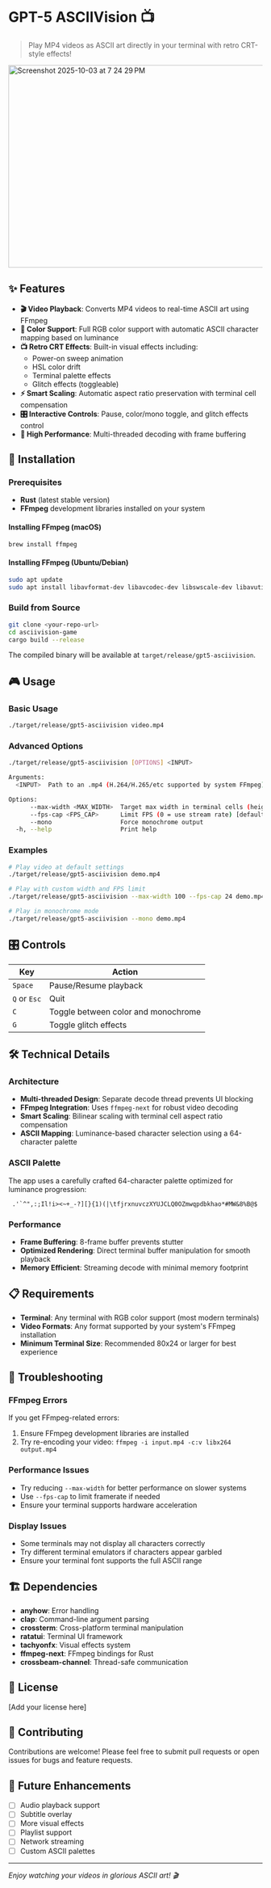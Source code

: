 # GPT-5 ASCIIVision 📺

> Play MP4 videos as ASCII art directly in your terminal with retro CRT-style effects!
<img width="629" height="401" alt="Screenshot 2025-10-03 at 7 24 29 PM" src="https://github.com/user-attachments/assets/81b80b21-5abb-4aae-a453-05578c8f1761" />

## ✨ Features

- **🎬 Video Playback**: Converts MP4 videos to real-time ASCII art using FFmpeg
- **🌈 Color Support**: Full RGB color support with automatic ASCII character mapping based on luminance
- **📺 Retro CRT Effects**: Built-in visual effects including:
  - Power-on sweep animation
  - HSL color drift
  - Terminal palette effects
  - Glitch effects (toggleable)
- **⚡ Smart Scaling**: Automatic aspect ratio preservation with terminal cell compensation
- **🎛️ Interactive Controls**: Pause, color/mono toggle, and glitch effects control
- **🚀 High Performance**: Multi-threaded decoding with frame buffering

## 🚀 Installation

### Prerequisites

- **Rust** (latest stable version)
- **FFmpeg** development libraries installed on your system

#### Installing FFmpeg (macOS)
```bash
brew install ffmpeg
```

#### Installing FFmpeg (Ubuntu/Debian)
```bash
sudo apt update
sudo apt install libavformat-dev libavcodec-dev libswscale-dev libavutil-dev pkg-config
```

### Build from Source

```bash
git clone <your-repo-url>
cd asciivision-game
cargo build --release
```

The compiled binary will be available at `target/release/gpt5-asciivision`.

## 🎮 Usage

### Basic Usage
```bash
./target/release/gpt5-asciivision video.mp4
```

### Advanced Options
```bash
./target/release/gpt5-asciivision [OPTIONS] <INPUT>

Arguments:
  <INPUT>  Path to an .mp4 (H.264/H.265/etc supported by system FFmpeg)

Options:
      --max-width <MAX_WIDTH>  Target max width in terminal cells (height auto) [default: 140]
      --fps-cap <FPS_CAP>      Limit FPS (0 = use stream rate) [default: 0]
      --mono                   Force monochrome output
  -h, --help                   Print help
```

### Examples

```bash
# Play video at default settings
./target/release/gpt5-asciivision demo.mp4

# Play with custom width and FPS limit
./target/release/gpt5-asciivision --max-width 100 --fps-cap 24 demo.mp4

# Play in monochrome mode
./target/release/gpt5-asciivision --mono demo.mp4
```

## 🎛️ Controls

| Key | Action |
|-----|--------|
| `Space` | Pause/Resume playback |
| `Q` or `Esc` | Quit |
| `C` | Toggle between color and monochrome |
| `G` | Toggle glitch effects |

## 🛠️ Technical Details

### Architecture

- **Multi-threaded Design**: Separate decode thread prevents UI blocking
- **FFmpeg Integration**: Uses `ffmpeg-next` for robust video decoding
- **Smart Scaling**: Bilinear scaling with terminal cell aspect ratio compensation
- **ASCII Mapping**: Luminance-based character selection using a 64-character palette

### ASCII Palette
The app uses a carefully crafted 64-character palette optimized for luminance progression:
```
 .'`^",:;Il!i><~+_-?][}{1)(|\tfjrxnuvczXYUJCLQ0OZmwqpdbkhao*#MW&8%B@$
```

### Performance

- **Frame Buffering**: 8-frame buffer prevents stutter
- **Optimized Rendering**: Direct terminal buffer manipulation for smooth playback
- **Memory Efficient**: Streaming decode with minimal memory footprint

## 📋 Requirements

- **Terminal**: Any terminal with RGB color support (most modern terminals)
- **Video Formats**: Any format supported by your system's FFmpeg installation
- **Minimum Terminal Size**: Recommended 80x24 or larger for best experience

## 🐛 Troubleshooting

### FFmpeg Errors
If you get FFmpeg-related errors:
1. Ensure FFmpeg development libraries are installed
2. Try re-encoding your video: `ffmpeg -i input.mp4 -c:v libx264 output.mp4`

### Performance Issues
- Try reducing `--max-width` for better performance on slower systems
- Use `--fps-cap` to limit framerate if needed
- Ensure your terminal supports hardware acceleration

### Display Issues
- Some terminals may not display all characters correctly
- Try different terminal emulators if characters appear garbled
- Ensure your terminal font supports the full ASCII range

## 🏗️ Dependencies

- **anyhow**: Error handling
- **clap**: Command-line argument parsing
- **crossterm**: Cross-platform terminal manipulation
- **ratatui**: Terminal UI framework
- **tachyonfx**: Visual effects system
- **ffmpeg-next**: FFmpeg bindings for Rust
- **crossbeam-channel**: Thread-safe communication

## 📝 License

[Add your license here]

## 🤝 Contributing

Contributions are welcome! Please feel free to submit pull requests or open issues for bugs and feature requests.

## 🎯 Future Enhancements

- [ ] Audio playback support
- [ ] Subtitle overlay
- [ ] More visual effects
- [ ] Playlist support
- [ ] Network streaming
- [ ] Custom ASCII palettes

---

*Enjoy watching your videos in glorious ASCII art! 🎬*
